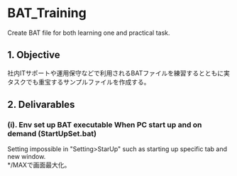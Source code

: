 # BAT_Training
Create BAT file for both learning one and practical task.

## 1. Objective  
社内ITサポートや運用保守などで利用されるBATファイルを練習するとともに実タスクでも重宝するサンプルファイルを作成する。
## 2. Delivarables  
### (i). Env set up BAT executable When PC start up and on demand (StartUpSet.bat)
Setting impossible in "Setting>StarUp" such as starting up specific tab and new window.  
*/MAXで画面最大化。